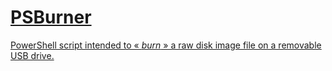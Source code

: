 # [PSBurner](https://github.com/patatetom/PowerShellBurner)

[PowerShell script intended to « _burn_ » a raw disk image file on a removable USB drive.](https://github.com/patatetom/PowerShellBurner)
